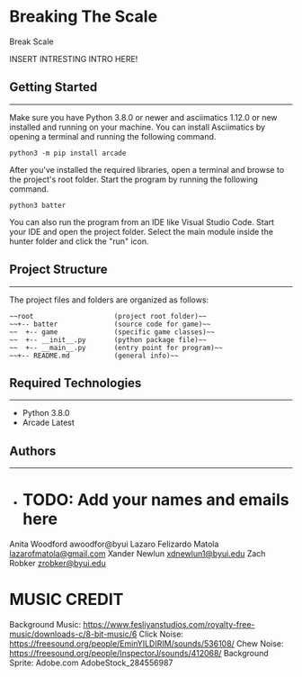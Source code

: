 # Breaking The Scale
Break Scale

INSERT INTRESTING INTRO HERE!

## Getting Started
---
Make sure you have Python 3.8.0 or newer and asciimatics 1.12.0 or new installed 
and running on your machine. You can install Asciimatics by opening a terminal 
and running the following command.
```
python3 -m pip install arcade
```
After you've installed the required libraries, open a terminal and browse to the 
project's root folder. Start the program by running the following command.
```
python3 batter 
```
You can also run the program from an IDE like Visual Studio Code. Start your IDE 
and open the project folder. Select the main module inside the hunter folder and 
click the "run" icon.

## Project Structure
---
The project files and folders are organized as follows:
```
~~root                    (project root folder)~~
~~+-- batter              (source code for game)~~
~~  +-- game              (specific game classes)~~
~~  +-- __init__.py       (python package file)~~
~~  +-- __main__.py       (entry point for program)~~
~~+-- README.md           (general info)~~
```

## Required Technologies
---
* Python 3.8.0
* Arcade Latest

## Authors
---
* # TODO: Add your names and emails here
Anita Woodford          awoodfor@byui
Lazaro Felizardo Matola lazarofmatola@gmail.com
Xander Newlun           xdnewlun1@byui.edu
Zach Robker             zrobker@byui.edu

# MUSIC CREDIT
Background Music: https://www.fesliyanstudios.com/royalty-free-music/downloads-c/8-bit-music/6
Click Noise: https://freesound.org/people/EminYILDIRIM/sounds/536108/
Chew Noise: https://freesound.org/people/InspectorJ/sounds/412068/
Background Sprite: Adobe.com AdobeStock_284556987
